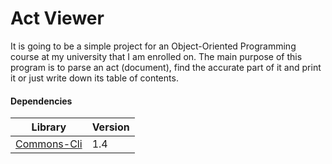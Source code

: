 # Act Viewer

It is going to be a simple project for an Object-Oriented Programming course at my university that I am enrolled on. The main purpose of this program is to parse an act (document), find the accurate part of it and print it or just write down its table of contents.

#### Dependencies
| Library | Version |
| ---- | ---- |
| [Commons-Cli] | 1.4 |



[Commons-Cli]: http://commons.apache.org/proper/commons-cli/